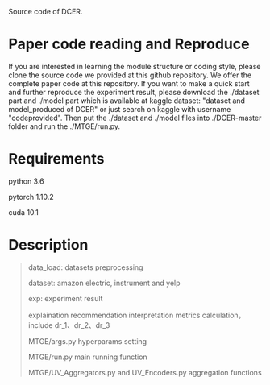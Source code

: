 Source code of DCER.
# Paper code reading and Reproduce
If you are interested in learning the module structure or coding style, please clone the source code we provided at this github repository. We offer the complete paper code at this repository. If you want to make a quick start and further reproduce the experiment result, please download the ./dataset part and ./model part which is available at kaggle dataset: "dataset and model_produced of DCER" or just search on kaggle with username "codeprovided". Then put the ./dataset and ./model files into ./DCER-master folder and run the ./MTGE/run.py.

# Requirements
python 3.6

pytorch 1.10.2

cuda 10.1

# Description
> data_load: datasets preprocessing
>
>dataset: amazon electric, instrument and yelp 
>
>exp: experiment result
>
> explaination recommendation interpretation metrics calculation，include dr_1、dr_2、dr_3
>
> MTGE/args.py hyperparams setting
>
> MTGE/run.py main running function
>
> MTGE/UV_Aggregators.py and UV_Encoders.py   aggregation functions
>
